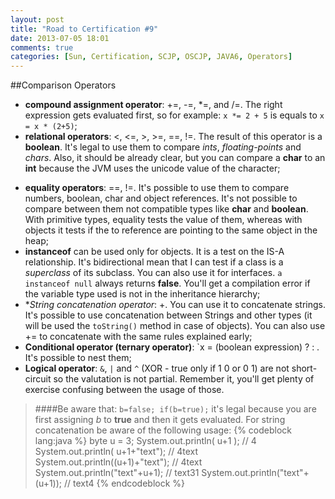 ```yaml
---
layout: post
title: "Road to Certification #9"
date: 2013-07-05 18:01
comments: true
categories: [Sun, Certification, SCJP, OSCJP, JAVA6, Operators]
---
```

##Comparison Operators

* **compound assignment operator**: +=, -=, *=, and /=. The right expression gets evaluated first, so for example: `x *= 2 + 5` is equals to `x = x * (2+5)`;
* **relational operators**: <, <=, >, >=, ==, !=. The result of this operator is a **boolean**. It's legal to use them to compare *ints*, *floating-points* and *chars*. Also, it should be already clear, but you can compare a **char** to an **int** because the JVM uses the unicode value of the character;
<!-- more -->
* **equality operators**: ==, !=. It's possible to use them to compare numbers, boolean, char and object references. It's not possible to compare between them not compatible types like **char** and **boolean**. With primitive types, equality tests the value of them, whereas with objects it tests if the to reference are pointing to the same object in the heap;
* **instanceof** can be used only for objects. It is a test on the IS-A relationship. It's bidirectional mean that I can test if a class is a *superclass* of its subclass. You can also use it for interfaces. `a instanceof null` always returns **false**. You'll get a compilation error if the variable type used is not in the inheritance hierarchy;
* **String concatenation operator*: +. You can use it to concatenate strings. It's possible to use concatenation between Strings and other types (it will be used the `toString()` method in case of objects). You can also use += to concatenate with the same rules explained early;
* **Conditional operator (ternary operator)**: `x = (boolean expression) ? <value if true> : <value if false>. It's possible to nest them;
* **Logical operator**: `&`, `|` and `^` (XOR - true only if 1 0 or 0 1) are not short-circuit so the valutation is not partial. Remember it, you'll get plenty of exercise confusing between the usage of those.

> ####Be aware that:
> `b=false; if(b=true);` it's legal because you are first assigning *b* to **true** and then it gets evaluated. For string concatenation be aware of the following usage:
{% codeblock lang:java %} 
byte u = 3; 
System.out.println( u+1 ); // 4 
System.out.println( u+1+"text");  // 4text
System.out.println((u+1)+"text"); // 4text
System.out.println("text"+u+1); // text31
System.out.println("text"+(u+1)); // text4
{% endcodeblock %}


